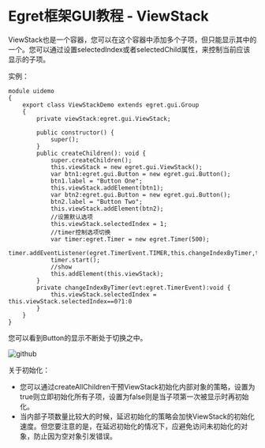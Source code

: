 Egret框架GUI教程 - ViewStack
===============

ViewStack也是一个容器，您可以在这个容器中添加多个子项，但只能显示其中的一个。您可以通过设置selectedIndex或者selectedChild属性，来控制当前应该显示的子项。

实例：

```
module uidemo
{
    export class ViewStackDemo extends egret.gui.Group
    {
        private viewStack:egret.gui.ViewStack;

        public constructor() {
            super();
        }
        public createChildren(): void {
            super.createChildren();
            this.viewStack = new egret.gui.ViewStack();
            var btn1:egret.gui.Button = new egret.gui.Button();
            btn1.label = "Button One";
            this.viewStack.addElement(btn1);
            var btn2:egret.gui.Button = new egret.gui.Button();
            btn2.label = "Button Two";
            this.viewStack.addElement(btn2);
  			//设置默认选项
            this.viewStack.selectedIndex = 1;
            //timer控制选项切换
            var timer:egret.Timer = new egret.Timer(500);
            timer.addEventListener(egret.TimerEvent.TIMER,this.changeIndexByTimer,this);
            timer.start();
            //show
            this.addElement(this.viewStack);
        }
        private changeIndexByTimer(evt:egret.TimerEvent):void {
            this.viewStack.selectedIndex = this.viewStack.selectedIndex==0?1:0
        }
    }
}
```

您可以看到Button的显示不断处于切换之中。

![github](https://raw.githubusercontent.com/NeoGuo/html5-documents/master/egret-gui/images/viewstack1.gif "Egret")

关于初始化：

* 您可以通过createAllChildren干预ViewStack初始化内部对象的策略，设置为true则立即初始化所有子项，设置为false则是当子项第一次被显示时再初始化。
* 当内部子项数量比较大的时候，延迟初始化的策略会加快ViewStack的初始化速度。但您要注意的是，在延迟初始化的情况下，应避免访问未初始化的对象，防止因为空对象引发错误。